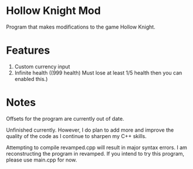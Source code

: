 # Hollow Knight Mod 
Program that makes modifications to the game Hollow Knight. 

# Features 
1. Custom currency input
2. Infinite health ((999 health) Must lose at least 1/5 health then you can enabled this.)

# Notes 
Offsets for the program are currently out of date. 

Unfinished currently. However, I do plan to add more and improve the quality of the code as I continue to sharpen my C++ skills.  

Attempting to compile revamped.cpp will result in major syntax errors. I am reconstructing the program in revamped. If you intend to try this 
program, please use main.cpp for now. 
